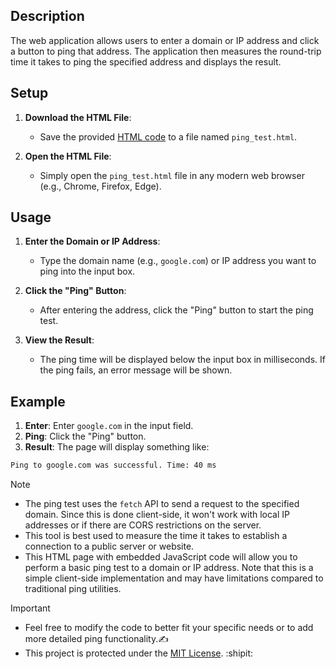 ## Description

The web application allows users to enter a domain or IP address and click a button to ping that address. The application then measures the round-trip time it takes to ping the specified address and displays the result.

## Setup

1. **Download the HTML File**:
   - Save the provided [HTML code](ping_test.html) to a file named `ping_test.html`.

2. **Open the HTML File**:
   - Simply open the `ping_test.html` file in any modern web browser (e.g., Chrome, Firefox, Edge).

## Usage

1. **Enter the Domain or IP Address**:
   - Type the domain name (e.g., `google.com`) or IP address you want to ping into the input box.

2. **Click the "Ping" Button**:
   - After entering the address, click the "Ping" button to start the ping test.

3. **View the Result**:
   - The ping time will be displayed below the input box in milliseconds. If the ping fails, an error message will be shown.

## Example

1. **Enter**: Enter `google.com` in the input field.
2. **Ping**: Click the "Ping" button.
3. **Result**: The page will display something like:
```sh
Ping to google.com was successful. Time: 40 ms
```

>[!NOTE]
> - The ping test uses the `fetch` API to send a request to the specified domain. Since this is done client-side, it won't work with local IP addresses or if there are CORS restrictions on the server.
> - This tool is best used to measure the time it takes to establish a connection to a public server or website.
> - This HTML page with embedded JavaScript code will allow you to perform a basic ping test to a domain or IP address. Note that this is a simple client-side implementation and may have limitations compared to traditional ping utilities.

>[!IMPORTANT]
> - Feel free to modify the code to better fit your specific needs or to add more detailed ping functionality.✍️
> - This project is protected under the [MIT License](LICENSE). :shipit:
